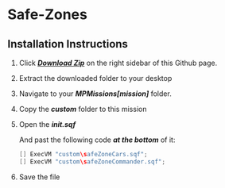 Safe-Zones
==========

## Installation Instructions

1. Click ***[Download Zip](https://github.com/noxsicarius/Safe-Zones/archive/master.zip)*** on the right sidebar of this Github page.

1. Extract the downloaded folder to your desktop
1. Navigate to your ***MPMissions\[mission]*** folder.
1. Copy the ***custom*** folder to this mission
1. Open the ***init.sqf***

	And past the following code ***at the bottom*** of it:
	
	~~~~java
	[] ExecVM "custom\safeZoneCars.sqf";
	[] ExecVM "custom\safeZoneCommander.sqf";
	~~~~

1. Save the file